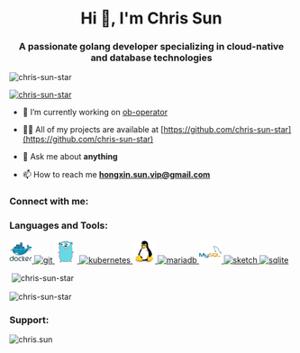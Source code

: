 <h1 align="center">Hi 👋, I'm Chris Sun</h1>
<h3 align="center">A passionate golang developer specializing in cloud-native and database technologies</h3>

<p align="left"> <img src="https://komarev.com/ghpvc/?username=chris-sun-star&label=Profile%20views&color=0e75b6&style=flat" alt="chris-sun-star" /> </p>

<p align="left"> <a href="https://github.com/ryo-ma/github-profile-trophy"><img src="https://github-profile-trophy.vercel.app/?username=chris-sun-star" alt="chris-sun-star" /></a> </p>

- 🔭 I’m currently working on [ob-operator](https://github.com/oceanbase/ob-operator)

- 👨‍💻 All of my projects are available at [https://github.com/chris-sun-star](https://github.com/chris-sun-star)

- 💬 Ask me about **anything**

- 📫 How to reach me **hongxin.sun.vip@gmail.com**

<h3 align="left">Connect with me:</h3>
<p align="left">
</p>

<h3 align="left">Languages and Tools:</h3>
<p align="left"> <a href="https://www.docker.com/" target="_blank" rel="noreferrer"> <img src="https://raw.githubusercontent.com/devicons/devicon/master/icons/docker/docker-original-wordmark.svg" alt="docker" width="40" height="40"/> </a> <a href="https://git-scm.com/" target="_blank" rel="noreferrer"> <img src="https://www.vectorlogo.zone/logos/git-scm/git-scm-icon.svg" alt="git" width="40" height="40"/> </a> <a href="https://golang.org" target="_blank" rel="noreferrer"> <img src="https://raw.githubusercontent.com/devicons/devicon/master/icons/go/go-original.svg" alt="go" width="40" height="40"/> </a> <a href="https://kubernetes.io" target="_blank" rel="noreferrer"> <img src="https://www.vectorlogo.zone/logos/kubernetes/kubernetes-icon.svg" alt="kubernetes" width="40" height="40"/> </a> <a href="https://www.linux.org/" target="_blank" rel="noreferrer"> <img src="https://raw.githubusercontent.com/devicons/devicon/master/icons/linux/linux-original.svg" alt="linux" width="40" height="40"/> </a> <a href="https://mariadb.org/" target="_blank" rel="noreferrer"> <img src="https://www.vectorlogo.zone/logos/mariadb/mariadb-icon.svg" alt="mariadb" width="40" height="40"/> </a> <a href="https://www.mysql.com/" target="_blank" rel="noreferrer"> <img src="https://raw.githubusercontent.com/devicons/devicon/master/icons/mysql/mysql-original-wordmark.svg" alt="mysql" width="40" height="40"/> </a> <a href="https://www.sketch.com/" target="_blank" rel="noreferrer"> <img src="https://www.vectorlogo.zone/logos/sketchapp/sketchapp-icon.svg" alt="sketch" width="40" height="40"/> </a> <a href="https://www.sqlite.org/" target="_blank" rel="noreferrer"> <img src="https://www.vectorlogo.zone/logos/sqlite/sqlite-icon.svg" alt="sqlite" width="40" height="40"/> </a> </p>


<p>&nbsp;<img align="center" src="https://github-readme-stats.vercel.app/api?username=chris-sun-star&show_icons=true&locale=en" alt="chris-sun-star" /></p>

<p><img align="center" src="https://github-readme-streak-stats.herokuapp.com/?user=chris-sun-star&" alt="chris-sun-star" /></p>


<h3 align="left">Support:</h3>
<p><a href="https://www.buymeacoffee.com/chris.sun"> <img align="left" src="https://cdn.buymeacoffee.com/buttons/v2/default-yellow.png" height="50" width="210" alt="chris.sun" /></a></p><br><br>
